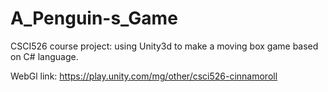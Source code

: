 # A_Penguin-s_Game
CSCI526 course project: using Unity3d to make a moving box game based on C# language.

WebGl link: https://play.unity.com/mg/other/csci526-cinnamoroll
